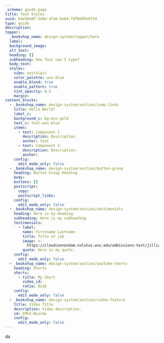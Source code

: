 ```yaml
---
_schema: guide_page
title: Test Styles
uuid: bae56a0f-5e8e-4fab-be64-fdf8d95e973d
type: guide
description:
topper:
  _bookshop_name: design-system/topper/hero
  label:
  background_image:
  alt_text:
  heading: []
  subheading: How fast can I type?
  body_text:
  styles:
    vibe: nostalgic
    color_palette: wvu-blue
    enable_blend: true
    enable_pattern: true
    tint_opacity: 0.5
    margin:
content_blocks:
  - _bookshop_name: design-system/section/jump-links
    title: Hello World!
    label_c:
    background_c: bg-wvu-gold
    text_c: text-wvu-blue
    items:
      - text: Component 1
        description: Description.
        anchor: test
      - text: Component 2
        description: Description.
        anchor:
    config:
      edit_mode_only: false
  - _bookshop_name: design-system/section/button-group
    heading: Button Group Heading
    body:
    buttons: []
    postscript:
      copy:
      postscript_links:
    config:
      edit_mode_only: false
  - _bookshop_name: design-system/section/testimonials
    heading: Here is my Heading
    subheading: Here is my subheading
    testimonials:
      - label:
        name: Firstname Lastname
        title: Title of job
        image: >-
          https://cloudcannondam.volutus.wvu.edu/admissions-test/jillian-cutout.webp
        quote: Here is my quote.
    config:
      edit_mode_only: false
  - _bookshop_name: design-system/section/youtube-shorts
    heading: Shorts
    shorts:
      - title: My Short
        video_id:
        ratio: 9x16
    config:
      edit_mode_only: false
  - _bookshop_name: design-system/section/video-feature
    title: Video Title
    description: Video description.
    id: EMhV-NvxrAo
    config:
      edit_mode_only: false
---
```

da